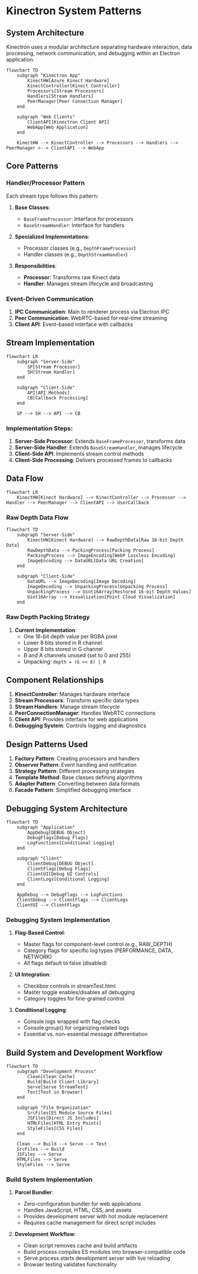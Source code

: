 # Kinectron System Patterns

## System Architecture

Kinectron uses a modular architecture separating hardware interaction, data processing, network communication, and debugging within an Electron application.

```mermaid
flowchart TD
    subgraph "Kinectron App"
        KinectHW[Azure Kinect Hardware]
        KinectController[Kinect Controller]
        Processors[Stream Processors]
        Handlers[Stream Handlers]
        PeerManager[Peer Connection Manager]
    end

    subgraph "Web Clients"
        ClientAPI[Kinectron Client API]
        WebApp[Web Application]
    end

    KinectHW --> KinectController --> Processors --> Handlers --> PeerManager <--> ClientAPI --> WebApp
```

## Core Patterns

### Handler/Processor Pattern

Each stream type follows this pattern:

1. **Base Classes**:

   - `BaseFrameProcessor`: Interface for processors
   - `BaseStreamHandler`: Interface for handlers

2. **Specialized Implementations**:

   - Processor classes (e.g., `DepthFrameProcessor`)
   - Handler classes (e.g., `DepthStreamHandler`)

3. **Responsibilities**:
   - **Processor**: Transforms raw Kinect data
   - **Handler**: Manages stream lifecycle and broadcasting

### Event-Driven Communication

1. **IPC Communication**: Main to renderer process via Electron IPC
2. **Peer Communication**: WebRTC-based for real-time streaming
3. **Client API**: Event-based interface with callbacks

## Stream Implementation

```mermaid
flowchart LR
    subgraph "Server-Side"
        SP[Stream Processor]
        SH[Stream Handler]
    end

    subgraph "Client-Side"
        API[API Methods]
        CB[Callback Processing]
    end

    SP --> SH --> API --> CB
```

### Implementation Steps:

1. **Server-Side Processor**: Extends `BaseFrameProcessor`, transforms data
2. **Server-Side Handler**: Extends `BaseStreamHandler`, manages lifecycle
3. **Client-Side API**: Implements stream control methods
4. **Client-Side Processing**: Delivers processed frames to callbacks

## Data Flow

```mermaid
flowchart LR
    KinectHW[Kinect Hardware] --> KinectController --> Processor --> Handler --> PeerManager --> ClientAPI --> UserCallback
```

### Raw Depth Data Flow

```mermaid
flowchart TD
    subgraph "Server-Side"
        KinectHW[Kinect Hardware] --> RawDepthData[Raw 16-bit Depth Data]
        RawDepthData --> PackingProcess[Packing Process]
        PackingProcess --> ImageEncoding[WebP Lossless Encoding]
        ImageEncoding --> DataURL[Data URL Creation]
    end

    subgraph "Client-Side"
        DataURL --> ImageDecoding[Image Decoding]
        ImageDecoding --> UnpackingProcess[Unpacking Process]
        UnpackingProcess --> Uint16Array[Restored 16-bit Depth Values]
        Uint16Array --> Visualization[Point Cloud Visualization]
    end
```

### Raw Depth Packing Strategy

1. **Current Implementation**:
   - One 16-bit depth value per RGBA pixel
   - Lower 8 bits stored in R channel
   - Upper 8 bits stored in G channel
   - B and A channels unused (set to 0 and 255)
   - Unpacking: `depth = (G << 8) | R`

## Component Relationships

1. **KinectController**: Manages hardware interface
2. **Stream Processors**: Transform specific data types
3. **Stream Handlers**: Manage stream lifecycle
4. **PeerConnectionManager**: Handles WebRTC connections
5. **Client API**: Provides interface for web applications
6. **Debugging System**: Controls logging and diagnostics

## Design Patterns Used

1. **Factory Pattern**: Creating processors and handlers
2. **Observer Pattern**: Event handling and notification
3. **Strategy Pattern**: Different processing strategies
4. **Template Method**: Base classes defining algorithms
5. **Adapter Pattern**: Converting between data formats
6. **Facade Pattern**: Simplified debugging interface

## Debugging System Architecture

```mermaid
flowchart TD
    subgraph "Application"
        AppDebug[DEBUG Object]
        DebugFlags[Debug Flags]
        LogFunctions[Conditional Logging]
    end

    subgraph "Client"
        ClientDebug[DEBUG Object]
        ClientFlags[Debug Flags]
        ClientUI[Debug UI Controls]
        ClientLogs[Conditional Logging]
    end

    AppDebug --> DebugFlags --> LogFunctions
    ClientDebug --> ClientFlags --> ClientLogs
    ClientUI --> ClientFlags
```

### Debugging System Implementation

1. **Flag-Based Control**:

   - Master flags for component-level control (e.g., RAW_DEPTH)
   - Category flags for specific log types (PERFORMANCE, DATA, NETWORK)
   - All flags default to false (disabled)

2. **UI Integration**:

   - Checkbox controls in streamTest.html
   - Master toggle enables/disables all debugging
   - Category toggles for fine-grained control

3. **Conditional Logging**:
   - Console logs wrapped with flag checks
   - Console.group() for organizing related logs
   - Essential vs. non-essential message differentiation

## Build System and Development Workflow

```mermaid
flowchart TD
    subgraph "Development Process"
        Clean[Clean Cache]
        Build[Build Client Library]
        Serve[Serve StreamTest]
        Test[Test in Browser]
    end

    subgraph "File Organization"
        SrcFiles[ES Module Source Files]
        JSFiles[Direct JS Includes]
        HTMLFiles[HTML Entry Points]
        StyleFiles[CSS Files]
    end

    Clean --> Build --> Serve --> Test
    SrcFiles --> Build
    JSFiles --> Serve
    HTMLFiles --> Serve
    StyleFiles --> Serve
```

### Build System Implementation

1. **Parcel Bundler**:

   - Zero-configuration bundler for web applications
   - Handles JavaScript, HTML, CSS, and assets
   - Provides development server with hot module replacement
   - Requires cache management for direct script includes

2. **Development Workflow**:
   - Clean script removes cache and build artifacts
   - Build process compiles ES modules into browser-compatible code
   - Serve process starts development server with live reloading
   - Browser testing validates functionality
